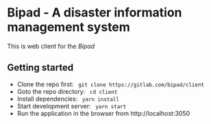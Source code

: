 # Bipad - A disaster information management system
This is web client for the *Bipad*


## Getting started
* Clone the repo first: ``` git clone https://gitlab.com/bipad/client```
* Goto the repo directory: ``` cd client```
* Install dependencies: ``` yarn install```
* Start development server: ``` yarn start```
* Run the application in the browser from http://localhost:3050
